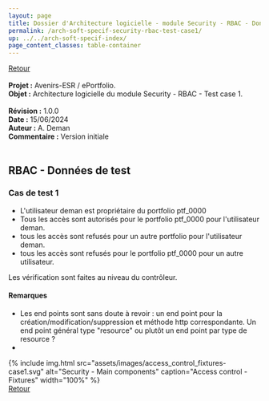 ```yaml
---
layout: page
title: Dossier d'Architecture logicielle - module Security - RBAC - Données de test Cas 1
permalink: /arch-soft-specif-security-rbac-test-case1/
up: ../../arch-soft-specif-index/
page_content_classes: table-container
---
```

[Retour](arch-soft-specif-security.markdown)<br/>
<br/>
**Projet :** Avenirs-ESR / ePortfolio. <br/>
**Objet :** Architecture logicielle du module Security - RBAC - Test case 1.<br/>
<br/>
**Révision :** 1.0.0<br/>
**Date :** 15/06/2024<br/>
**Auteur :** A. Deman<br/>
**Commentaire :** Version initiale<br/>
<br/>

## RBAC - Données de test

### Cas de test 1

- L'utilisateur deman est propriétaire du portfolio ptf_0000
- Tous les accès sont autorisés pour le portfolio ptf_0000 pour l'utilisateur deman.
- tous les accès sont refusés pour un autre portfolio pour l'utilisateur deman.
- tous les accès sont refusés pour le portfolio ptf_0000 pour un autre utilisateur.

Les vérification sont faites au niveau du contrôleur.

#### Remarques 
- Les end points sont sans doute à revoir : un end point pour la création/modification/suppression et méthode http correspondante. Un end point général type "resource" ou plutôt un end point par type de resource ? 
- 


{% include img.html
        src="assets/images/access_control_fixtures-case1.svg"
        alt="Security - Main components"
        caption="Access control - Fixtures"
        width="100%"
%}
<br/>[Retour](arch-soft-specif-security.markdown)

